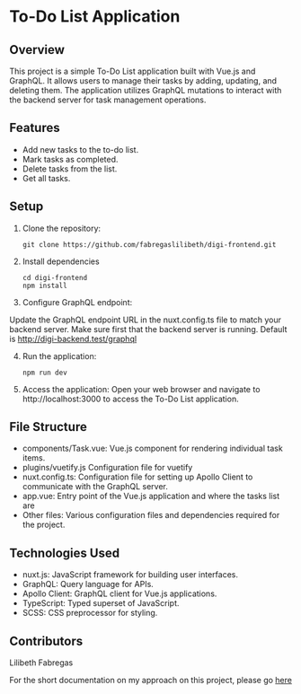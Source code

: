 # To-Do List Application

## Overview

This project is a simple To-Do List application built with Vue.js and GraphQL. It allows users to manage their tasks by adding, updating, and deleting them. The application utilizes GraphQL mutations to interact with the backend server for task management operations.

## Features

- Add new tasks to the to-do list.
- Mark tasks as completed.
- Delete tasks from the list.
- Get all tasks.

## Setup

1. Clone the repository:

   ```
   git clone https://github.com/fabregaslilibeth/digi-frontend.git
   ```

2. Install dependencies
    ```
    cd digi-frontend
    npm install
    ```

3. Configure GraphQL endpoint:

  Update the GraphQL endpoint URL in the nuxt.config.ts file to match your backend server. Make sure first that the backend server is running. Default is http://digi-backend.test/graphql

4. Run the application:

    ```
    npm run dev
    ```

5. Access the application:
  Open your web browser and navigate to http://localhost:3000 to access the To-Do List application.


## File Structure
  - components/Task.vue: Vue.js component for rendering individual task items.
  - plugins/vuetify.js Configuration file for vuetify
  - nuxt.config.ts: Configuration file for setting up Apollo Client to communicate with the GraphQL server.
  - app.vue: Entry point of the Vue.js application and where the tasks list are
  - Other files: Various configuration files and dependencies required for the project.


## Technologies Used
  - nuxt.js: JavaScript framework for building user interfaces.
  - GraphQL: Query language for APIs.
  - Apollo Client: GraphQL client for Vue.js applications.
  - TypeScript: Typed superset of JavaScript.
  - SCSS: CSS preprocessor for styling.

## Contributors
Lilibeth Fabregas


For the short documentation on my approach on this project, please go [here](https://docs.google.com/document/d/1SEbf4IcNomcF6AKVGtjHm45EF1wlcSUljMNwlClhN5g/edit)